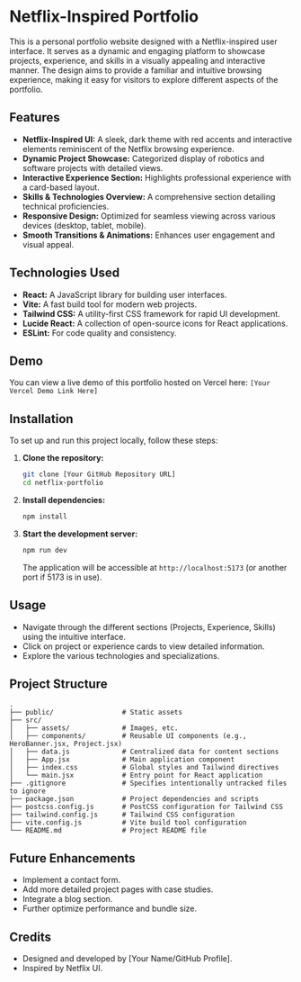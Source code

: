 # Netflix-Inspired Portfolio

This is a personal portfolio website designed with a Netflix-inspired user interface. It serves as a dynamic and engaging platform to showcase projects, experience, and skills in a visually appealing and interactive manner. The design aims to provide a familiar and intuitive browsing experience, making it easy for visitors to explore different aspects of the portfolio.

## Features

*   **Netflix-Inspired UI:** A sleek, dark theme with red accents and interactive elements reminiscent of the Netflix browsing experience.
*   **Dynamic Project Showcase:** Categorized display of robotics and software projects with detailed views.
*   **Interactive Experience Section:** Highlights professional experience with a card-based layout.
*   **Skills & Technologies Overview:** A comprehensive section detailing technical proficiencies.
*   **Responsive Design:** Optimized for seamless viewing across various devices (desktop, tablet, mobile).
*   **Smooth Transitions & Animations:** Enhances user engagement and visual appeal.

## Technologies Used

*   **React:** A JavaScript library for building user interfaces.
*   **Vite:** A fast build tool for modern web projects.
*   **Tailwind CSS:** A utility-first CSS framework for rapid UI development.
*   **Lucide React:** A collection of open-source icons for React applications.
*   **ESLint:** For code quality and consistency.

## Demo

You can view a live demo of this portfolio hosted on Vercel here:
`[Your Vercel Demo Link Here]`

## Installation

To set up and run this project locally, follow these steps:

1.  **Clone the repository:**
    ```bash
    git clone [Your GitHub Repository URL]
    cd netflix-portfolio
    ```
2.  **Install dependencies:**
    ```bash
    npm install
    ```
3.  **Start the development server:**
    ```bash
    npm run dev
    ```
    The application will be accessible at `http://localhost:5173` (or another port if 5173 is in use).

## Usage

*   Navigate through the different sections (Projects, Experience, Skills) using the intuitive interface.
*   Click on project or experience cards to view detailed information.
*   Explore the various technologies and specializations.

## Project Structure

```
.
├── public/                 # Static assets
├── src/
│   ├── assets/             # Images, etc.
│   ├── components/         # Reusable UI components (e.g., HeroBanner.jsx, Project.jsx)
│   ├── data.js             # Centralized data for content sections
│   ├── App.jsx             # Main application component
│   ├── index.css           # Global styles and Tailwind directives
│   └── main.jsx            # Entry point for React application
├── .gitignore              # Specifies intentionally untracked files to ignore
├── package.json            # Project dependencies and scripts
├── postcss.config.js       # PostCSS configuration for Tailwind CSS
├── tailwind.config.js      # Tailwind CSS configuration
├── vite.config.js          # Vite build tool configuration
└── README.md               # Project README file
```

## Future Enhancements

*   Implement a contact form.
*   Add more detailed project pages with case studies.
*   Integrate a blog section.
*   Further optimize performance and bundle size.

## Credits

*   Designed and developed by [Your Name/GitHub Profile].
*   Inspired by Netflix UI.
